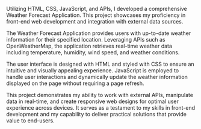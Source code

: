 Utilizing HTML, CSS, JavaScript, and APIs, I developed a comprehensive Weather Forecast Application. This project showcases my proficiency in front-end web development and integration with external data sources.

The Weather Forecast Application provides users with up-to-date weather information for their specified location. Leveraging APIs such as OpenWeatherMap, the application retrieves real-time weather data including temperature, humidity, wind speed, and weather conditions.

The user interface is designed with HTML and styled with CSS to ensure an intuitive and visually appealing experience. JavaScript is employed to handle user interactions and dynamically update the weather information displayed on the page without requiring a page refresh.

This project demonstrates my ability to work with external APIs, manipulate data in real-time, and create responsive web designs for optimal user experience across devices. It serves as a testament to my skills in front-end development and my capability to deliver practical solutions that provide value to end-users.
